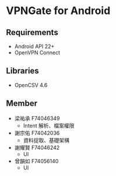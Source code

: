 # VPNGate for Android

## Requirements
- Android API 22+
- OpenVPN Connect

## Libraries
- OpenCSV 4.6

## Member
- 梁祐承 F74046349
  - Intent 解析、檔案權限
- 謝宗佑 F74042036
  - 資料捉取、基礎架構
- 謝耀賢 F74046242
  - UI
- 曾韻如 F74056140
  - UI
